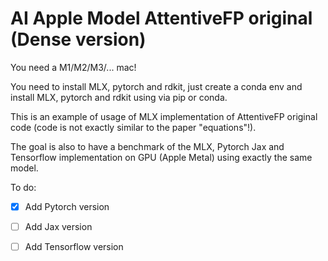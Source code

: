 # AI Apple Model AttentiveFP original (Dense version)

You need a M1/M2/M3/... mac!

You need to install MLX, pytorch and rdkit, just create a conda env and install MLX, pytorch and rdkit using via pip or conda.

This is an example of usage of MLX implementation of AttentiveFP original code (code is not exactly similar to the paper "equations"!).

The goal is also to have a benchmark of the MLX, Pytorch Jax and Tensorflow implementation on GPU (Apple Metal) using exactly the same model.

To do:
- [x] Add Pytorch version
- [ ] Add Jax version
- [ ] Add Tensorflow version

